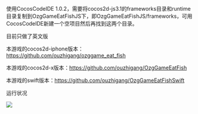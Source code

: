 
使用CocosCodeIDE 1.0.2，需要将cocos2d-js3.1的frameworks目录和runtime目录复制到OzgGameEatFishJS下，即OzgGameEatFishJS/frameworks，可用CocosCodeIDE新建一个空项目然后再找到这两个目录。


目前只做了英文版

本游戏的cocos2d-iphone版本：https://github.com/ouzhigang/ozggame_eat_fish

本游戏的cocos2d-x版本：https://github.com/ouzhigang/OzgGameEatFish

本游戏的swift版本：https://github.com/ouzhigang/OzgGameEatFishSwift

运行状况

![](https://raw.github.com/ouzhigang/OzgGameEatFishJS/master/screenshot.jpg)
